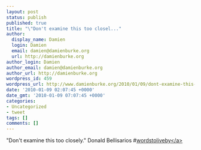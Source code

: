 ```yaml
---
layout: post
status: publish
published: true
title: "\"Don't examine this too closel..."
author:
  display_name: Damien
  login: Damien
  email: damien@damienburke.org
  url: http://damienburke.org
author_login: Damien
author_email: damien@damienburke.org
author_url: http://damienburke.org
wordpress_id: 459
wordpress_url: http://www.damienburke.org/2010/01/09/dont-examine-this-too-closel/
date: '2010-01-09 02:07:45 +0000'
date_gmt: '2010-01-09 07:07:45 +0000'
categories:
- Uncategorized
- tweet
tags: []
comments: []
---
```

<p>"Don't examine this too closely." Donald Bellisarios #<a href="http:&#47;&#47;search.twitter.com&#47;search?q=%23wordstoliveby" class="aktt_hashtag">wordstoliveby<&#47;a></p>

